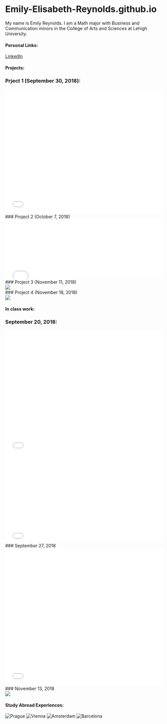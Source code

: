 # Emily-Elisabeth-Reynolds.github.io

My name is Emily Reynolds. I am a Math major with Business and Communication minors in the College of Arts and Sciences at Lehigh University. 

#### Personal Links:
[LinkedIn](https://www.linkedin.com/in/eereynolds/)
#### Projects:
### Prject 1 (September 30, 2018):
<iframe id="datawrapper-chart-wYfJc" src="//datawrapper.dwcdn.net/wYfJc/1/" scrolling="no" frameborder="0" allowtransparency="true" style="width: 0; min-width: 100% !important;" height="400"></iframe><script type="text/javascript">if("undefined"==typeof window.datawrapper)window.datawrapper={};window.datawrapper["wYfJc"]={},window.datawrapper["wYfJc"].embedDeltas={"100":695,"200":543,"300":459,"400":442,"500":425,"700":400,"800":400,"900":400,"1000":383},window.datawrapper["wYfJc"].iframe=document.getElementById("datawrapper-chart-wYfJc"),window.datawrapper["wYfJc"].iframe.style.height=window.datawrapper["wYfJc"].embedDeltas[Math.min(1e3,Math.max(100*Math.floor(window.datawrapper["wYfJc"].iframe.offsetWidth/100),100))]+"px",window.addEventListener("message",function(a){if("undefined"!=typeof a.data["datawrapper-height"])for(var b in a.data["datawrapper-height"])if("wYfJc"==b)window.datawrapper["wYfJc"].iframe.style.height=a.data["datawrapper-height"][b]+"px"});</script>
### Project 2 (October 7, 2018)
<iframe id="datawrapper-chart-e3jwO" src="//datawrapper.dwcdn.net/e3jwO/1/" scrolling="no" frameborder="0" allowtransparency="true" style="width: 0; min-width: 100% !important;" height="192"></iframe><script type="text/javascript">if("undefined"==typeof window.datawrapper)window.datawrapper={};window.datawrapper["e3jwO"]={},window.datawrapper["e3jwO"].embedDeltas={"100":317,"200":242,"300":217,"400":217,"500":192,"700":192,"800":192,"900":192,"1000":192},window.datawrapper["e3jwO"].iframe=document.getElementById("datawrapper-chart-e3jwO"),window.datawrapper["e3jwO"].iframe.style.height=window.datawrapper["e3jwO"].embedDeltas[Math.min(1e3,Math.max(100*Math.floor(window.datawrapper["e3jwO"].iframe.offsetWidth/100),100))]+"px",window.addEventListener("message",function(a){if("undefined"!=typeof a.data["datawrapper-height"])for(var b in a.data["datawrapper-height"])if("e3jwO"==b)window.datawrapper["e3jwO"].iframe.style.height=a.data["datawrapper-height"][b]+"px"});</script>
### Project 3 (November 11, 2018)
<div class='tableauPlaceholder' id='viz1541805767821' style='position: relative'><noscript><a href='#'><img alt=' ' src='https:&#47;&#47;public.tableau.com&#47;static&#47;images&#47;Po&#47;PopularGirlBabyNames&#47;Dashboard1&#47;1_rss.png' style='border: none' /></a></noscript><object class='tableauViz'  style='display:none;'><param name='host_url' value='https%3A%2F%2Fpublic.tableau.com%2F' /> <param name='embed_code_version' value='3' /> <param name='site_root' value='' /><param name='name' value='PopularGirlBabyNames&#47;Dashboard1' /><param name='tabs' value='no' /><param name='toolbar' value='yes' /><param name='static_image' value='https:&#47;&#47;public.tableau.com&#47;static&#47;images&#47;Po&#47;PopularGirlBabyNames&#47;Dashboard1&#47;1.png' /> <param name='animate_transition' value='yes' /><param name='display_static_image' value='yes' /><param name='display_spinner' value='yes' /><param name='display_overlay' value='yes' /><param name='display_count' value='yes' /><param name='filter' value='publish=yes' /></object></div> <script type='text/javascript'> var divElement = document.getElementById('viz1541805767821'); var vizElement = divElement.getElementsByTagName('object')[0]; vizElement.style.width='1000px';vizElement.style.height='827px'; var scriptElement = document.createElement('script');         scriptElement.src = 'https://public.tableau.com/javascripts/api/viz_v1.js';                  vizElement.parentNode.insertBefore(scriptElement, vizElement); </script>
### Project 4 (November 18, 2018)
<div class='tableauPlaceholder' id='viz1542555381423' style='position: relative'><noscript><a href='#'><img alt=' ' src='https:&#47;&#47;public.tableau.com&#47;static&#47;images&#47;Po&#47;PopularBabyGirlNamesinUS&#47;PopularBabyNamesforGirlsinUS&#47;1_rss.png' style='border: none' /></a></noscript><object class='tableauViz'  style='display:none;'><param name='host_url' value='https%3A%2F%2Fpublic.tableau.com%2F' /> <param name='embed_code_version' value='3' /> <param name='site_root' value='' /><param name='name' value='PopularBabyGirlNamesinUS&#47;PopularBabyNamesforGirlsinUS' /><param name='tabs' value='no' /><param name='toolbar' value='yes' /><param name='static_image' value='https:&#47;&#47;public.tableau.com&#47;static&#47;images&#47;Po&#47;PopularBabyGirlNamesinUS&#47;PopularBabyNamesforGirlsinUS&#47;1.png' /> <param name='animate_transition' value='yes' /><param name='display_static_image' value='yes' /><param name='display_spinner' value='yes' /><param name='display_overlay' value='yes' /><param name='display_count' value='yes' /><param name='filter' value='publish=yes' /></object></div> <script type='text/javascript'> var divElement = document.getElementById('viz1542555381423'); var vizElement = divElement.getElementsByTagName('object')[0];                    vizElement.style.width='1016px';vizElement.style.height='991px'; var scriptElement = document.createElement('script');         scriptElement.src = 'https://public.tableau.com/javascripts/api/viz_v1.js';                    vizElement.parentNode.insertBefore(scriptElement, vizElement); </script>

#### In class work:
### September 20, 2018:
<iframe id="datawrapper-chart-3dqR9" src="//datawrapper.dwcdn.net/3dqR9/1/" scrolling="no" frameborder="0" allowtransparency="true" style="width: 0; min-width: 100% !important;" height="400"></iframe><script type="text/javascript">if("undefined"==typeof window.datawrapper)window.datawrapper={};window.datawrapper["3dqR9"]={},window.datawrapper["3dqR9"].embedDeltas={"100":654,"200":493,"300":434,"400":417,"500":400,"700":383,"800":383,"900":383,"1000":383},window.datawrapper["3dqR9"].iframe=document.getElementById("datawrapper-chart-3dqR9"),window.datawrapper["3dqR9"].iframe.style.height=window.datawrapper["3dqR9"].embedDeltas[Math.min(1e3,Math.max(100*Math.floor(window.datawrapper["3dqR9"].iframe.offsetWidth/100),100))]+"px",window.addEventListener("message",function(a){if("undefined"!=typeof a.data["datawrapper-height"])for(var b in a.data["datawrapper-height"])if("3dqR9"==b)window.datawrapper["3dqR9"].iframe.style.height=a.data["datawrapper-height"][b]+"px"});</script>

<iframe id="datawrapper-chart-CJYFN" src="//datawrapper.dwcdn.net/CJYFN/1/" scrolling="no" frameborder="0" allowtransparency="true" style="width: 0; min-width: 100% !important;" height="281"></iframe><script type="text/javascript">if("undefined"==typeof window.datawrapper)window.datawrapper={};window.datawrapper["CJYFN"]={},window.datawrapper["CJYFN"].embedDeltas={"100":281,"200":281,"300":281,"400":281,"500":281,"700":281,"800":281,"900":281,"1000":281},window.datawrapper["CJYFN"].iframe=document.getElementById("datawrapper-chart-CJYFN"),window.datawrapper["CJYFN"].iframe.style.height=window.datawrapper["CJYFN"].embedDeltas[Math.min(1e3,Math.max(100*Math.floor(window.datawrapper["CJYFN"].iframe.offsetWidth/100),100))]+"px",window.addEventListener("message",function(a){if("undefined"!=typeof a.data["datawrapper-height"])for(var b in a.data["datawrapper-height"])if("CJYFN"==b)window.datawrapper["CJYFN"].iframe.style.height=a.data["datawrapper-height"][b]+"px"});</script>
### September 27, 2018
<iframe id="datawrapper-chart-qn4SC" src="//datawrapper.dwcdn.net/qn4SC/1/" scrolling="no" frameborder="0" allowtransparency="true" style="width: 0; min-width: 100% !important;" height="440"></iframe><script type="text/javascript">if("undefined"==typeof window.datawrapper)window.datawrapper={};window.datawrapper["qn4SC"]={},window.datawrapper["qn4SC"].embedDeltas={"100":650,"200":524,"300":482,"400":482,"500":440,"700":440,"800":440,"900":440,"1000":440},window.datawrapper["qn4SC"].iframe=document.getElementById("datawrapper-chart-qn4SC"),window.datawrapper["qn4SC"].iframe.style.height=window.datawrapper["qn4SC"].embedDeltas[Math.min(1e3,Math.max(100*Math.floor(window.datawrapper["qn4SC"].iframe.offsetWidth/100),100))]+"px",window.addEventListener("message",function(a){if("undefined"!=typeof a.data["datawrapper-height"])for(var b in a.data["datawrapper-height"])if("qn4SC"==b)window.datawrapper["qn4SC"].iframe.style.height=a.data["datawrapper-height"][b]+"px"});</script>
### November 13, 2018
<div class='tableauPlaceholder' id='viz1542141961753' style='position: relative'><noscript><a href='#'><img alt=' ' src='https:&#47;&#47;public.tableau.com&#47;static&#47;images&#47;PS&#47;PS3457YWD&#47;1_rss.png' style='border: none' /></a></noscript><object class='tableauViz'  style='display:none;'><param name='host_url' value='https%3A%2F%2Fpublic.tableau.com%2F' /> <param name='embed_code_version' value='3' /> <param name='path' value='shared&#47;PS3457YWD' /> <param name='toolbar' value='yes' /><param name='static_image' value='https:&#47;&#47;public.tableau.com&#47;static&#47;images&#47;PS&#47;PS3457YWD&#47;1.png' /> <param name='animate_transition' value='yes' /><param name='display_static_image' value='yes' /><param name='display_spinner' value='yes' /><param name='display_overlay' value='yes' /><param name='display_count' value='yes' /><param name='filter' value='publish=yes' /></object></div> <script type='text/javascript'> var divElement = document.getElementById('viz1542141961753'); var vizElement = divElement.getElementsByTagName('object')[0];                    vizElement.style.width='1016px';vizElement.style.height='991px'; var scriptElement = document.createElement('script');         scriptElement.src = 'https://public.tableau.com/javascripts/api/viz_v1.js';                    vizElement.parentNode.insertBefore(scriptElement, vizElement); </script>

#### Study Abroad Experiences:
![Prague](https://www.prague.eu/img/pragueeu/u/property/logo-for-share-v2.jpg)
![Vienna](https://www.imp.ac.at/fileadmin/content/Large-Header-Images/vienna.jpg)
![Amsterdam](https://www.telegraph.co.uk/content/dam/Travel/Destinations/Europe/Netherlands/Amsterdam/Amsterdam-xlarge.jpg)
![Barcelona](http://blog.colourfulrebel.com/en/files/2017/10/shutterstock_88980592.jpg)
